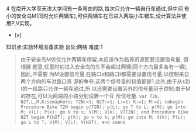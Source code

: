 4
在南开大学至天津大学间有一条弯曲的路,每次只允许一辆自行车通过,但中间
有小的安全岛M(同时允许两辆车),可供两辆车在已进入两端小车错车,设计算法并使用P,V实现。
- [x]

知识点:实验环境准备实验
出处:网络
难度:1
> 由于安全岛M仅仅允许两辆车停留,本应该作为临界资源而要设置信号量, 但根据 题意,任意时刻进入安全岛的车不会超过两辆(两个方向最多各有一辆), 因此,不需要
> 为M设置信号量,在路口s和路口t都需要设置信号量,以控制来自两个方向的车对路口资
> 源的争夺.这两个信号量的初值都是1.此外,由于从s到t的一段路只允许一辆车通过,所
> 以还需要设置另外的信号量用于控制,由于M的存在,可以为两端的小路分别设置一个互 斥信号量.
>     ```
>     var T2N, N2T,L,M,K:semaphore;
>     T2N:=1;
>     N2T:=1;
>     L:=1;
>     K:=1;
>     M:=2;
>     cobegin
>       Procedure Bike T2N
>       begin
>         p(T2N);
>         p(L);
>           go T to L;
>         p(M);
>           go into  M;
>         V(L);
>         P(k);
>          go K to s;
>         V(M);
>         V(k);
>         V(T2N);
>       end
>       Procedure Bike N2T
>       begin
>         P(N2T);
>         p(k);
>          go v to k;
>         p(M);
>           go into M;
>         V(k);
>         P(L);
>           go L to T;
>         V(M);
>         V(L);
>         V(N2T);
>       end
>     coend
>     ```
